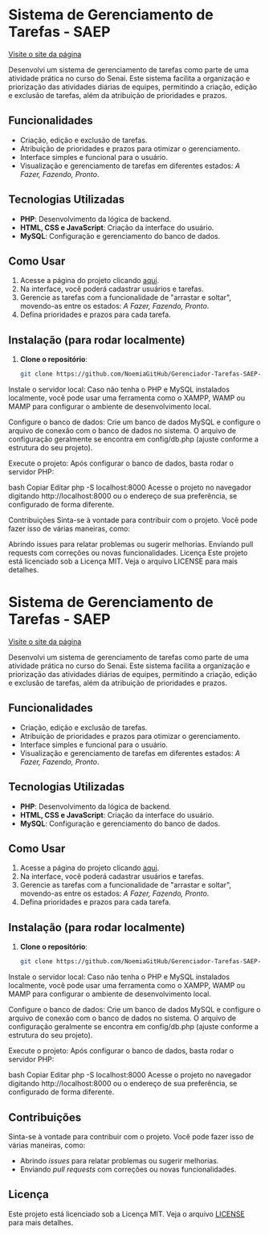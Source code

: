 # Sistema de Gerenciamento de Tarefas - SAEP

[Visite o site da página](http://miatech.infinityfreeapp.com/)

Desenvolvi um sistema de gerenciamento de tarefas como parte de uma atividade prática no curso do Senai. Este sistema facilita a organização e priorização das atividades diárias de equipes, permitindo a criação, edição e exclusão de tarefas, além da atribuição de prioridades e prazos.

## **Funcionalidades**

- Criação, edição e exclusão de tarefas.
- Atribuição de prioridades e prazos para otimizar o gerenciamento.
- Interface simples e funcional para o usuário.
- Visualização e gerenciamento de tarefas em diferentes estados: *A Fazer, Fazendo, Pronto*.

## **Tecnologias Utilizadas**

- **PHP**: Desenvolvimento da lógica de backend.
- **HTML, CSS e JavaScript**: Criação da interface do usuário.
- **MySQL**: Configuração e gerenciamento do banco de dados.

## **Como Usar**

1. Acesse a página do projeto clicando [aqui](http://miatech.infinityfreeapp.com/).
2. Na interface, você poderá cadastrar usuários e tarefas.
3. Gerencie as tarefas com a funcionalidade de "arrastar e soltar", movendo-as entre os estados: *A Fazer, Fazendo, Pronto*.
4. Defina prioridades e prazos para cada tarefa.

## **Instalação (para rodar localmente)**

1. **Clone o repositório**:
   ```bash
   git clone https://github.com/NoemiaGitHub/Gerenciador-Tarefas-SAEP-.git
Instale o servidor local: Caso não tenha o PHP e MySQL instalados localmente, você pode usar uma ferramenta como o XAMPP, WAMP ou MAMP para configurar o ambiente de desenvolvimento local.

Configure o banco de dados: Crie um banco de dados MySQL e configure o arquivo de conexão com o banco de dados no sistema. O arquivo de configuração geralmente se encontra em config/db.php (ajuste conforme a estrutura do seu projeto).

Execute o projeto: Após configurar o banco de dados, basta rodar o servidor PHP:

bash
Copiar
Editar
php -S localhost:8000
Acesse o projeto no navegador digitando http://localhost:8000 ou o endereço de sua preferência, se configurado de forma diferente.

Contribuições
Sinta-se à vontade para contribuir com o projeto. Você pode fazer isso de várias maneiras, como:

Abrindo issues para relatar problemas ou sugerir melhorias.
Enviando pull requests com correções ou novas funcionalidades.
Licença
Este projeto está licenciado sob a Licença MIT. Veja o arquivo LICENSE para mais detalhes.


# Sistema de Gerenciamento de Tarefas - SAEP

[Visite o site da página](http://miatech.infinityfreeapp.com/)

Desenvolvi um sistema de gerenciamento de tarefas como parte de uma atividade prática no curso do Senai. Este sistema facilita a organização e priorização das atividades diárias de equipes, permitindo a criação, edição e exclusão de tarefas, além da atribuição de prioridades e prazos.

## **Funcionalidades**

- Criação, edição e exclusão de tarefas.
- Atribuição de prioridades e prazos para otimizar o gerenciamento.
- Interface simples e funcional para o usuário.
- Visualização e gerenciamento de tarefas em diferentes estados: *A Fazer, Fazendo, Pronto*.

## **Tecnologias Utilizadas**

- **PHP**: Desenvolvimento da lógica de backend.
- **HTML, CSS e JavaScript**: Criação da interface do usuário.
- **MySQL**: Configuração e gerenciamento do banco de dados.

## **Como Usar**

1. Acesse a página do projeto clicando [aqui](http://miatech.infinityfreeapp.com/).
2. Na interface, você poderá cadastrar usuários e tarefas.
3. Gerencie as tarefas com a funcionalidade de "arrastar e soltar", movendo-as entre os estados: *A Fazer, Fazendo, Pronto*.
4. Defina prioridades e prazos para cada tarefa.

## **Instalação (para rodar localmente)**

1. **Clone o repositório**:
   ```bash
   git clone https://github.com/NoemiaGitHub/Gerenciador-Tarefas-SAEP-.git
Instale o servidor local: Caso não tenha o PHP e MySQL instalados localmente, você pode usar uma ferramenta como o XAMPP, WAMP ou MAMP para configurar o ambiente de desenvolvimento local.

Configure o banco de dados: Crie um banco de dados MySQL e configure o arquivo de conexão com o banco de dados no sistema. O arquivo de configuração geralmente se encontra em config/db.php (ajuste conforme a estrutura do seu projeto).

Execute o projeto: Após configurar o banco de dados, basta rodar o servidor PHP:

bash
Copiar
Editar
php -S localhost:8000
Acesse o projeto no navegador digitando http://localhost:8000 ou o endereço de sua preferência, se configurado de forma diferente.

## **Contribuições**

Sinta-se à vontade para contribuir com o projeto. Você pode fazer isso de várias maneiras, como:

- Abrindo *issues* para relatar problemas ou sugerir melhorias.
- Enviando *pull requests* com correções ou novas funcionalidades.

## **Licença**

Este projeto está licenciado sob a Licença MIT. Veja o arquivo [LICENSE](LICENSE) para mais detalhes.
